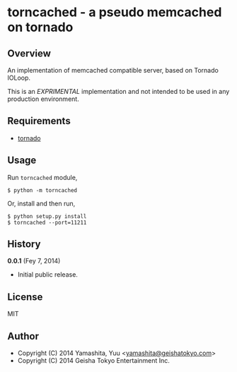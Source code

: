 # torncached - a pseudo memcached on tornado

## Overview

An implementation of memcached compatible server, based on Tornado IOLoop.

This is an *EXPRIMENTAL* implementation and not intended to be used in any production environment.

## Requirements

* [tornado](https://github.com/facebook/tornado)

## Usage

Run `torncached` module,

    $ python -m torncached

Or, install and then run,

    $ python setup.py install
    $ torncached --port=11211

## History

**0.0.1** (Fey 7, 2014)

* Initial public release.

## License

MIT

## Author

* Copyright (C) 2014 Yamashita, Yuu <<yamashita@geishatokyo.com>>
* Copyright (C) 2014 Geisha Tokyo Entertainment Inc.
